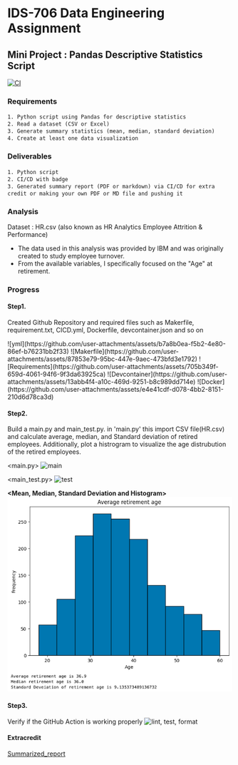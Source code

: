 # IDS-706 Data Engineering Assignment
## Mini Project : Pandas Descriptive Statistics Script

[![CI](https://github.com/nogibjj/Mini_PJT_2_Pandas_ISL/actions/workflows/CICD.yml/badge.svg)](https://github.com/nogibjj/Mini_PJT_2_Pandas_ISL/actions/workflows/CICD.yml)

### Requirements
    1. Python script using Pandas for descriptive statistics
    2. Read a dataset (CSV or Excel)
    3. Generate summary statistics (mean, median, standard deviation)
    4. Create at least one data visualization

### Deliverables
    1. Python script 
    2. CI/CD with badge
    3. Generated summary report (PDF or markdown) via CI/CD for extra credit or making your own PDF or MD file and pushing it

### Analysis
Dataset : HR.csv (also known as HR Analytics Employee Attrition & Performance)
 - The data used in this analysis was provided by IBM and was originally created to study employee turnover.
 - From the available variables, I specifically focused on the "Age" at retirement.

### Progress
#### Step1. 
Created Github Repository and required files such as Makerfile, requirement.txt, CICD.yml, Dockerfile, devcontainer.json and so on

<YAML> 
![yml](https://github.com/user-attachments/assets/b7a8b0ea-f5b2-4e80-86ef-b76231bb2f33)

<Makerfile>
![Makerfile](https://github.com/user-attachments/assets/87853e79-95bc-447e-9aec-473bfd3e1792)

<Requirements>
![Requirements](https://github.com/user-attachments/assets/705b349f-659d-4061-94f6-9f3da63925ca)

<Devcontainer>
![Devcontainer](https://github.com/user-attachments/assets/13abb4f4-a10c-469d-9251-b8c989dd714e)

<Docker>
![Docker](https://github.com/user-attachments/assets/e4e41cdf-d078-4bb2-8151-210d6d78ca3d)

#### Step2. 
Build a main.py and main_test.py. in 'main.py' this import CSV file(HR.csv) and calculate average, median, and Standard deviation of retired employees. Additionally, plot a histrogram to visualize the age distrubution of the retired employees.

<main.py>
![main](https://github.com/user-attachments/assets/213bba61-2af9-4116-8ea2-d5ebaee3db4f)

<main_test.py>
![test](https://github.com/user-attachments/assets/b3589147-68d2-40e8-a4f2-6545d5f88798)

**<Mean, Median, Standard Deviation and Histogram>**
![mean, median, std and histogram](image.png)


#### Step3. 
Verify if the GitHub Action is working properly
<img width="1094" alt="lint, test, format" src="https://github.com/user-attachments/assets/e262feef-059f-47e7-922f-a5c918fcda3e">

#### Extracredit
[Summarized_report](main_report_pd.pdf)